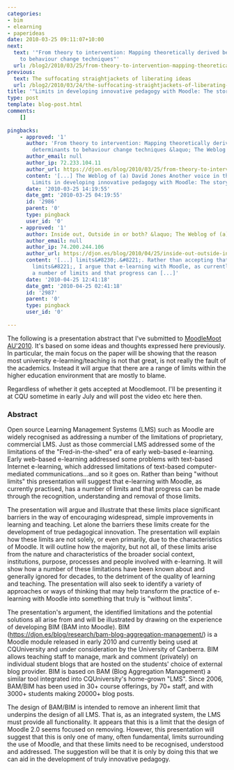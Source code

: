 ```yaml
---
categories:
- bim
- elearning
- paperideas
date: 2010-03-25 09:11:07+10:00
next:
  text: '"From theory to intervention: Mapping theoretically derived behavioural determinants
    to behaviour change techniques"'
  url: /blog2/2010/03/25/from-theory-to-intervention-mapping-theoretically-derived-behavioural-determinants-to-behaviour-change-techniques/
previous:
  text: The suffocating straightjackets of liberating ideas
  url: /blog2/2010/03/24/the-suffocating-straightjackets-of-liberating-ideas/
title: '"Limits in developing innovative pedagogy with Moodle: The story of BIM"'
type: post
template: blog-post.html
comments:
    []
    
pingbacks:
    - approved: '1'
      author: 'From theory to intervention: Mapping theoretically derived behavioural
        determinants to behaviour change techniques &laquo; The Weblog of (a) David Jones'
      author_email: null
      author_ip: 72.233.104.11
      author_url: https://djon.es/blog/2010/03/25/from-theory-to-intervention-mapping-theoretically-derived-behavioural-determinants-to-behaviour-change-techniques/
      content: '[...] The Weblog of (a) David Jones Another voice in the blogosphere    &laquo;
        Limits in developing innovative pedagogy with Moodle: The story of&nbsp;BIM [...]'
      date: '2010-03-25 14:19:55'
      date_gmt: '2010-03-25 04:19:55'
      id: '2986'
      parent: '0'
      type: pingback
      user_id: '0'
    - approved: '1'
      author: Inside out, Outside in or both? &laquo; The Weblog of (a) David Jones
      author_email: null
      author_ip: 74.200.244.106
      author_url: https://djon.es/blog/2010/04/25/inside-out-outside-in-or-both/
      content: '[...] limits&#8230;.&#8221;. Rather than accepting that Moodle is &#8220;without
        limits&#8221;, I argue that e-learning with Moodle, as currently practised, has
        a number of limits and that progress can [...]'
      date: '2010-04-25 12:41:18'
      date_gmt: '2010-04-25 02:41:18'
      id: '2987'
      parent: '0'
      type: pingback
      user_id: '0'
    
---
```

The following is a presentation abstract that I've submitted to [MoodleMoot AU'2010](http://moodlemoot.org.au/). It's based on some ideas and thoughts expressed here previously. In particular, the main focus on the paper will be showing that the reason most university e-learning/teaching is not that great, is not really the fault of the academics. Instead it will argue that there are a range of limits within the higher education environment that are mostly to blame.

Regardless of whether it gets accepted at Moodlemoot. I'll be presenting it at CQU sometime in early July and will post the video etc here then.

### Abstract

Open source Learning Management Systems (LMS) such as Moodle are widely recognised as addressing a number of the limitations of proprietary, commercial LMS. Just as those commercial LMS addressed some of the limitations of the "Fred-in-the-shed" era of early web-based e-learning. Early web-based e-learning addressed some problems with text-based Internet e-learning, which addressed limitations of text-based computer-mediated communications…and so it goes on. Rather than being "without limits" this presentation will suggest that e-learning with Moodle, as currently practised, has a number of limits and that progress can be made through the recognition, understanding and removal of those limits.

The presentation will argue and illustrate that these limits place significant barriers in the way of encouraging widespread, simple improvements in learning and teaching. Let alone the barriers these limits create for the development of true pedagogical innovation. The presentation will explain how these limits are not solely, or even primarily, due to the characteristics of Moodle. It will outline how the majority, but not all, of these limits arise from the nature and characteristics of the broader social context, institutions, purpose, processes and people involved with e-learning. It will show how a number of these limitations have been known about and generally ignored for decades, to the detriment of the quality of learning and teaching. The presentation will also seek to identify a variety of approaches or ways of thinking that may help transform the practice of e-learning with Moodle into something that truly is "without limits".

The presentation's argument, the identified limitations and the potential solutions all arise from and will be illustrated by drawing on the experience of developing BIM (BAM into Moodle). BIM (https://djon.es/blog/research/bam-blog-aggregation-management/) is a Moodle module released in early 2010 and currently being used at CQUniversity and under consideration by the University of Canberra. BIM allows teaching staff to manage, mark and comment (privately) on individual student blogs that are hosted on the students' choice of external blog provider. BIM is based on BAM (Blog Aggregation Management) a similar tool integrated into CQUniversity's home-grown "LMS". Since 2006, BAM/BIM has been used in 30+ course offerings, by 70+ staff, and with 3000+ students making 20000+ blog posts.

The design of BAM/BIM is intended to remove an inherent limit that underpins the design of all LMS. That is, as an integrated system, the LMS must provide all functionality. It appears that this is a limit that the design of Moodle 2.0 seems focused on removing. However, this presentation will suggest that this is only one of many, often fundamental, limits surrounding the use of Moodle, and that these limits need to be recognised, understood and addressed. The suggestion will be that it is only by doing this that we can aid in the development of truly innovative pedagogy.